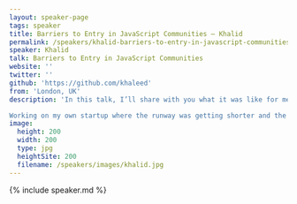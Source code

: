 ```yaml
---
layout: speaker-page
tags: speaker
title: Barriers to Entry in JavaScript Communities – Khalid
permalink: /speakers/khalid-barriers-to-entry-in-javascript-communities.html
speaker: Khalid
talk: Barriers to Entry in JavaScript Communities
website: ''
twitter: ''
github: 'https://github.com/khaleed'
from: 'London, UK'
description: 'In this talk, I’ll share with you what it was like for me to be a new programmer from a minority background in the JavaScript community. We’ll then discuss some ideas for creating more welcoming environments.

Working on my own startup where the runway was getting shorter and the product wasn’t taking off as expected, I decided to pull the plug and focus on learning how to program. I encountered a variety of challenges when I started out in the JavaScript world. I tried participating in various communities but felt out of place, found asking questions difficult, and rarely met anyone from a similar background. We’ll talk about how I overcame obstacles and offer some suggestions on lowering the barriers to entry.'
image:
  height: 200
  width: 200
  type: jpg
  heightSite: 200
  filename: /speakers/images/khalid.jpg
---
```


{% include speaker.md %}
